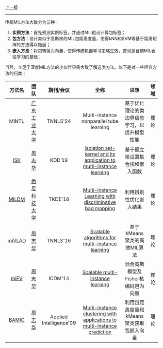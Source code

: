 [上一级](TheoriesREADME.md)

---

传统MIL方法大致分为三种：
1. **实例方法**：首先预测实例标签，并通过MIL假设计算包标签；
2. **包方法**：设计类似于高斯核的MIL包距离度量，使得$k$NN和SVM等基于距离矩阵的方法得以施展；
3. **嵌入方法**：将包转换为向量，使得传统机器学习策略生效，这也是目前MIL表征学习的基础；

当然，立足于深度MIL方法的小伙伴只需大致了解这类方法。以下是对一些经典方法的归类：


|方法名|                                         团队                                         |期刊/会议|全称|思想|领域|
|:--------------------:|:----------------------------------------------------------------------------------:|:---:|:---:|:---:|:---:|
|MINTL|  [广东工业大学](https://scholar.google.com/citations?user=ZF3gp9wAAAAJ&hl=zh-CN&oi=sra)  |TNNLS'24|Multi-instance nonparallel tube learning|基于优化理论的类边界信息学习，以提升模型性能|理论
|[ISK](https://inkiyinji.blog.csdn.net/article/details/112124291)|                     [周志华](http://129.211.169.156/publication)                      |KDD‘19|[Isolation set-kernel and its application to multi-instance learning](https://inkiyinji.blog.csdn.net/article/details/105624719)|基于孤立核设置集合核和嵌入函数|理论
|[MILDM](https://github.com/InkiInki/MILDM-MNIST)|  [悉尼科技大学](https://scholar.google.com/citations?user=kbnFw94AAAAJ&hl=zh-CN&oi=sra)  |TKDE'18|[Multi-instance Learning with discriminative bag mapping](https://inkiyinji.blog.csdn.net/article/details/108139662)|利用辨别性优化嵌入结果|理论
|[miVLAD](http://www.lamda.nju.edu.cn/code_SMIL.ashx)|                     [周志华](http://129.211.169.156/publication)                      |TNNLS'16|[Scalable algorithms for multi-instance learning](https://inkiyinji.blog.csdn.net/article/details/106600849)|基于$k$Means聚类的高效MIL算法|理论
|[miFV](http://www.lamda.nju.edu.cn/code_SMIL.ashx)|                     [周志华](http://129.211.169.156/publication)                      |ICDM'14|[Scalable multi-instance learning](https://inkiyinji.blog.csdn.net//article/details/106419932)|混合高斯模型及Fisher核编码包为向量|理论
|[BAMIC](https://github.com/InkiInki/BAMIC-MNIST)|                     [周志华](http://129.211.169.156/publication)                      |Applied Intelligence'09|[Multi-instance clustering with applications to multi-instance prediction](https://blog.csdn.net/Knight_ZJY/article/details/127075256)|利用包距离度量和$k$Means聚类获取包嵌入向量|理论
